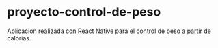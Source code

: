 # proyecto-control-de-peso
Aplicacion realizada con React Native para el control de peso a partir de calorias.
